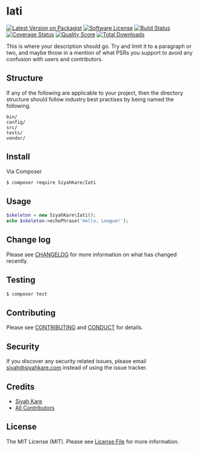 # Iati

[![Latest Version on Packagist][ico-version]][link-packagist]
[![Software License][ico-license]](LICENSE.md)
[![Build Status][ico-travis]][link-travis]
[![Coverage Status][ico-scrutinizer]][link-scrutinizer]
[![Quality Score][ico-code-quality]][link-code-quality]
[![Total Downloads][ico-downloads]][link-downloads]


This is where your description should go. Try and limit it to a paragraph or two, and maybe throw in a mention of what
PSRs you support to avoid any confusion with users and contributors.

## Structure

If any of the following are applicable to your project, then the directory structure should follow industry best practises by being named the following.

```
bin/        
config/
src/
tests/
vendor/
```


## Install

Via Composer

``` bash
$ composer require SiyahKare/Iati
```

## Usage

``` php
$skeleton = new SiyahKare\Iati();
echo $skeleton->echoPhrase('Hello, League!');
```

## Change log

Please see [CHANGELOG](CHANGELOG.md) for more information on what has changed recently.

## Testing

``` bash
$ composer test
```

## Contributing

Please see [CONTRIBUTING](CONTRIBUTING.md) and [CONDUCT](CONDUCT.md) for details.

## Security

If you discover any security related issues, please email siyah@siyahkare.com instead of using the issue tracker.

## Credits

- [Siyah Kare][link-author]
- [All Contributors][link-contributors]

## License

The MIT License (MIT). Please see [License File](LICENSE.md) for more information.

[ico-version]: https://img.shields.io/packagist/v/SiyahKare/Iati.svg?style=flat-square
[ico-license]: https://img.shields.io/badge/license-MIT-brightgreen.svg?style=flat-square
[ico-travis]: https://img.shields.io/travis/SiyahKare/Iati/master.svg?style=flat-square
[ico-scrutinizer]: https://img.shields.io/scrutinizer/coverage/g/SiyahKare/Iati.svg?style=flat-square
[ico-code-quality]: https://img.shields.io/scrutinizer/g/SiyahKare/Iati.svg?style=flat-square
[ico-downloads]: https://img.shields.io/packagist/dt/SiyahKare/Iati.svg?style=flat-square

[link-packagist]: https://packagist.org/packages/SiyahKare/Iati
[link-travis]: https://travis-ci.org/SiyahKare/Iati
[link-scrutinizer]: https://scrutinizer-ci.com/g/SiyahKare/Iati/code-structure
[link-code-quality]: https://scrutinizer-ci.com/g/SiyahKare/Iati
[link-downloads]: https://packagist.org/packages/SiyahKare/Iati
[link-author]: https://github.com/siyahkare
[link-contributors]: ../../contributors
